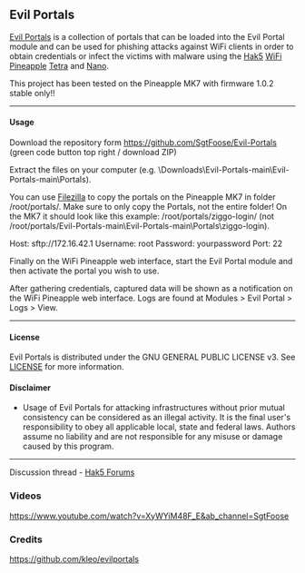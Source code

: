 ## Evil Portals

[Evil Portals](https://github.com/SgtFoose/Evil-Portals) is a collection of portals that can be loaded into the Evil Portal module and can be used for phishing attacks against WiFi clients in order to obtain credentials or infect the victims with malware using the [Hak5](https://hak5.org/) [WiFi Pineapple](https://wifipineapple.com/) [Tetra](http://hakshop.myshopify.com/products/wifi-pineapple?variant=11303845317) and [Nano](http://hakshop.myshopify.com/products/wifi-pineapple?variant=81044992).

This project has been tested on the Pineapple MK7 with firmware 1.0.2 stable only!! 


---

#### Usage

Download the repository form https://github.com/SgtFoose/Evil-Portals (green code button top right / download ZIP)

Extract the files on your computer (e.g. \Downloads\Evil-Portals-main\Evil-Portals-main\Portals).

You can use [Filezilla](https://filezilla-project.org/) to copy the portals on the Pineapple MK7 in folder /root/portals/.
Make sure to only copy the Portals, not the entire folder! On the MK7 it should look like this example: /root/portals/ziggo-login/ (not /root/portals/Evil-Portals-main\Evil-Portals-main\Portals\ziggo-login).

Host: sftp://172.16.42.1 Username: root Password: yourpassword Port: 22

Finally on the WiFi Pineapple web interface, start the Evil Portal module and then activate the portal you wish to use.

After gathering credentials, captured data will be shown as a notification on the WiFi Pineapple web interface. Logs are found at Modules > Evil Portal > Logs > View.

---
#### License
Evil Portals is distributed under the GNU GENERAL PUBLIC LICENSE v3. See [LICENSE](https://github.com/SgtFoose/Evil-Portals/blob/main/LICENSE) for more information.

#### Disclaimer
* Usage of Evil Portals for attacking infrastructures without prior mutual consistency can be considered as an illegal activity. It is the final user's responsibility to obey all applicable local, state and federal laws. Authors assume no liability and are not responsible for any misuse or damage caused by this program.

---

Discussion thread - [Hak5 Forums](https://forums.hak5.org/index.php?/topic/39856-evil-portals/)

### Videos
https://www.youtube.com/watch?v=XyWYiM48F_E&ab_channel=SgtFoose

### Credits
https://github.com/kleo/evilportals
